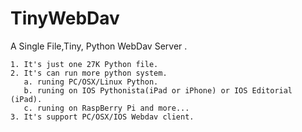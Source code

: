 TinyWebDav
==========

A Single File,Tiny, Python WebDav Server .

    1. It's just one 27K Python file.
    2. It's can run more python system.
       a. runing PC/OSX/Linux Python.
       b. runing on IOS Pythonista(iPad or iPhone) or IOS Editorial (iPad).
       c. runing on RaspBerry Pi and more...
    3. It's support PC/OSX/IOS Webdav client.
